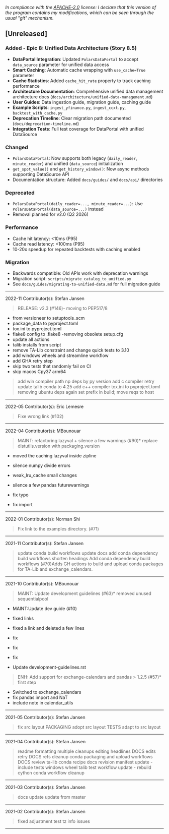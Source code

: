 *In compliance with the [APACHE-2.0](https://opensource.org/licenses/Apache-2.0) license: I declare that this version of the program contains my modifications, which can be seen through the usual "git" mechanism.*

## [Unreleased]

### Added - Epic 8: Unified Data Architecture (Story 8.5)
- **DataPortal Integration**: Updated `PolarsDataPortal` to accept `data_source` parameter for unified data access
- **Smart Caching**: Automatic cache wrapping with `use_cache=True` parameter
- **Cache Statistics**: Added `cache_hit_rate` property to track caching performance
- **Architecture Documentation**: Comprehensive unified data management architecture docs (`docs/architecture/unified-data-management.md`)
- **User Guides**: Data ingestion guide, migration guide, caching guide
- **Example Scripts**: `ingest_yfinance.py`, `ingest_ccxt.py`, `backtest_with_cache.py`
- **Deprecation Timeline**: Clear migration path documented (`docs/deprecation-timeline.md`)
- **Integration Tests**: Full test coverage for DataPortal with unified DataSource

### Changed
- `PolarsDataPortal`: Now supports both legacy (`daily_reader`, `minute_reader`) and unified (`data_source`) initialization
- `get_spot_value()` and `get_history_window()`: Now async methods supporting DataSource API
- Documentation structure: Added `docs/guides/` and `docs/api/` directories

### Deprecated
- `PolarsDataPortal(daily_reader=..., minute_reader=...)`: Use `PolarsDataPortal(data_source=...)` instead
- Removal planned for v2.0 (Q2 2026)

### Performance
- Cache hit latency: <10ms (P95)
- Cache read latency: <100ms (P95)
- 10-20x speedup for repeated backtests with caching enabled

### Migration
- Backwards compatible: Old APIs work with deprecation warnings
- Migration script: `scripts/migrate_catalog_to_unified.py`
- See `docs/guides/migrating-to-unified-data.md` for full migration guide

---

2022-11
Contributor(s):
Stefan Jansen
>RELEASE: v2.3 (#146)- moving to PEP517/8
- from versioneer to setuptools_scm
- package_data to pyproject.toml
- tox.ini to pyproject.toml
- flake8 config to .flake8
-removing obsolete setup.cfg
- update all actions
- talib installs from script
- remove TA-Lib constraint and change quick tests to 3.10
- add windows wheels and streamline workflow
- add GHA retry step
- skip two tests that randomly fail on CI
- skip macos Cpy37 arm64
>add win compiler path
>np deps by py version
>add c compiler
>retry
>update talib conda to 4.25
>add c++ compiler
>tox.ini to pyproject.toml
>removing ubuntu deps again
>set prefix in build; move reqs to host
- - - - - - - - - - - - - - - - - - - - - - - - - - -


2022-05
Contributor(s):
Eric Lemesre
>Fixe wrong link (#102)
- - - - - - - - - - - - - - - - - - - - - - - - - - -


2022-04
Contributor(s):
MBounouar
>MAINT: refactoring lazyval + silence a few warnings (#90)* replace distutils.version with packaging.version

* moved the caching lazyval inside zipline

* silence numpy divide errors

* weak_lru_cache small changes

* silence a few pandas futurewarnings

* fix typo

* fix import
- - - - - - - - - - - - - - - - - - - - - - - - - - -


2022-01
Contributor(s):
Norman Shi
>Fix link to the examples directory. (#71)
- - - - - - - - - - - - - - - - - - - - - - - - - - -


2021-11
Contributor(s):
Stefan Jansen
>update conda build workflows
>update docs
>add conda dependency build workflows
>shorten headings
>Add conda dependency build workflows (#70)Adds GH actions to build and upload conda packages for TA-Lib and exchange_calendars.
- - - - - - - - - - - - - - - - - - - - - - - - - - -


2021-10
Contributor(s):
MBounouar
>MAINT: Update development guidelines (#63)* removed unused sequentialpool

* MAINT:Update dev guide (#10)

* fixed links

* fixed a link and deleted a few lines

* fix

* fix

* fix

* Update development-guidelines.rst
>ENH: Add support for exchange-calendars and pandas > 1.2.5 (#57)* first step
* Switched to exchange_calendars
* fix pandas import  and NaT
* include note in calendar_utils
- - - - - - - - - - - - - - - - - - - - - - - - - - -


2021-05
Contributor(s):
Stefan Jansen
>fix src layout
>PACKAGING adopt src layout
>TESTS adapt to src layout
- - - - - - - - - - - - - - - - - - - - - - - - - - -


2021-04
Contributor(s):
Stefan Jansen
>readme formatting
>multiple cleanups
>editing headlines
>DOCS edits
>retry
>DOCS refs cleanup
>conda packaging and upload workflows
>DOCS review
>ta-lib conda recipe
>docs revision
>manifest update - include tests
>windows wheel talib test
>workflow update - rebuild cython
>conda workflow cleanup
- - - - - - - - - - - - - - - - - - - - - - - - - - -


2021-03
Contributor(s):
Stefan Jansen
>docs update
>update from master
- - - - - - - - - - - - - - - - - - - - - - - - - - -


2021-02
Contributor(s):
Stefan Jansen
>fixed adjustment test tz info issues
- - - - - - - - - - - - - - - - - - - - - - - - - - -
